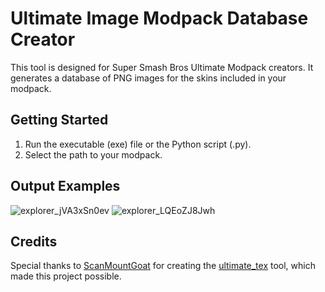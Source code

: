 # Ultimate Image Modpack Database Creator

This tool is designed for Super Smash Bros Ultimate Modpack creators. It generates a database of PNG images for the skins included in your modpack.

## Getting Started

1. Run the executable (exe) file or the Python script (.py).
2. Select the path to your modpack.

## Output Examples
![explorer_jVA3xSn0ev](https://github.com/BiaxialRain305/Ultimate-Image-Modpack-Database-Creator/assets/30487503/0d3f57bc-d588-4d17-bc50-ab369fd659bd)
![explorer_LQEoZJ8Jwh](https://github.com/BiaxialRain305/Ultimate-Image-Modpack-Database-Creator/assets/30487503/73d5aafe-9b98-4103-908e-ebd6f5b2a96d)

## Credits

Special thanks to [ScanMountGoat](https://github.com/ScanMountGoat) for creating the [ultimate_tex](https://github.com/ScanMountGoat/ultimate_tex) tool, which made this project possible.
